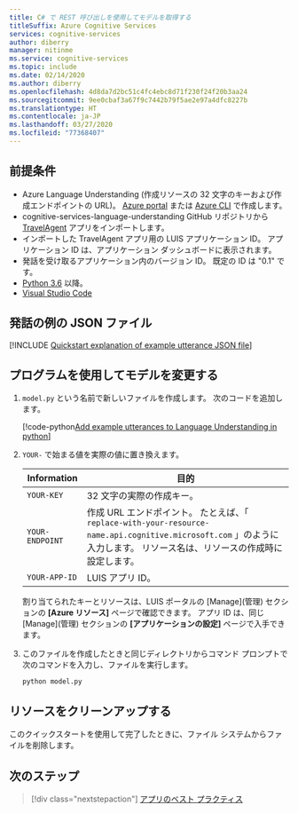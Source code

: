 ```yaml
---
title: C# で REST 呼び出しを使用してモデルを取得する
titleSuffix: Azure Cognitive Services
services: cognitive-services
author: diberry
manager: nitinme
ms.service: cognitive-services
ms.topic: include
ms.date: 02/14/2020
ms.author: diberry
ms.openlocfilehash: 4d8da7d2bc51c4fc4ebc8d71f230f24f20b3aa24
ms.sourcegitcommit: 9ee0cbaf3a67f9c7442b79f5ae2e97a4dfc8227b
ms.translationtype: HT
ms.contentlocale: ja-JP
ms.lasthandoff: 03/27/2020
ms.locfileid: "77368407"
---
```

## <a name="prerequisites"></a>前提条件

* Azure Language Understanding (作成リソースの 32 文字のキーおよび作成エンドポイントの URL)。 [Azure portal](../luis-how-to-azure-subscription.md#create-resources-in-the-azure-portal) または [Azure CLI](../luis-how-to-azure-subscription.md#create-resources-in-azure-cli) で作成します。
* cognitive-services-language-understanding GitHub リポジトリから [TravelAgent](https://github.com/Azure-Samples/cognitive-services-language-understanding/blob/master/documentation-samples/quickstarts/change-model/TravelAgent.json) アプリをインポートします。
* インポートした TravelAgent アプリ用の LUIS アプリケーション ID。 アプリケーション ID は、アプリケーション ダッシュボードに表示されます。
* 発話を受け取るアプリケーション内のバージョン ID。 既定の ID は "0.1" です。
* [Python 3.6](https://www.python.org/downloads/) 以降。
* [Visual Studio Code](https://code.visualstudio.com/)

## <a name="example-utterances-json-file"></a>発話の例の JSON ファイル

[!INCLUDE [Quickstart explanation of example utterance JSON file](get-started-get-model-json-example-utterances.md)]

## <a name="change-model-programmatically"></a>プログラムを使用してモデルを変更する

1. `model.py` という名前で新しいファイルを作成します。 次のコードを追加します。

    [!code-python[Add example utterances to Language Understanding in python](~/samples-luis/documentation-samples/quickstarts/change-model/python/3.x/add-utterances-3-6.py)]

1. `YOUR-` で始まる値を実際の値に置き換えます。

    |Information|目的|
    |--|--|
    |`YOUR-KEY`|32 文字の実際の作成キー。|
    |`YOUR-ENDPOINT`| 作成 URL エンドポイント。 たとえば、「 `replace-with-your-resource-name.api.cognitive.microsoft.com` 」のように入力します。 リソース名は、リソースの作成時に設定します。|
    |`YOUR-APP-ID`| LUIS アプリ ID。 |

    割り当てられたキーとリソースは、LUIS ポータルの [Manage]\(管理\) セクションの **[Azure リソース]** ページで確認できます。 アプリ ID は、同じ [Manage]\(管理\) セクションの **[アプリケーションの設定]** ページで入手できます。

1. このファイルを作成したときと同じディレクトリからコマンド プロンプトで次のコマンドを入力し、ファイルを実行します。

    ```console
    python model.py
    ```

## <a name="clean-up-resources"></a>リソースをクリーンアップする

このクイックスタートを使用して完了したときに、ファイル システムからファイルを削除します。

## <a name="next-steps"></a>次のステップ

> [!div class="nextstepaction"]
> [アプリのベスト プラクティス](../luis-concept-best-practices.md)
